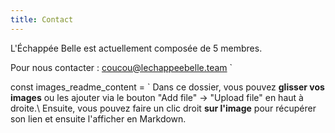 ```yaml
---
title: Contact
---
```

L'Échappée Belle est actuellement composée de 5 membres.

Pour nous contacter : [coucou@lechappeebelle.team](mailto:coucou@lechappeebelle.team)
`

const images_readme_content = `
Dans ce dossier, vous pouvez **glisser vos images** ou les ajouter via le bouton "Add file" -> "Upload file" en haut à droite.\\
Ensuite, vous pouvez faire un clic droit **sur l'image** pour récupérer son lien et ensuite l'afficher en Markdown.
